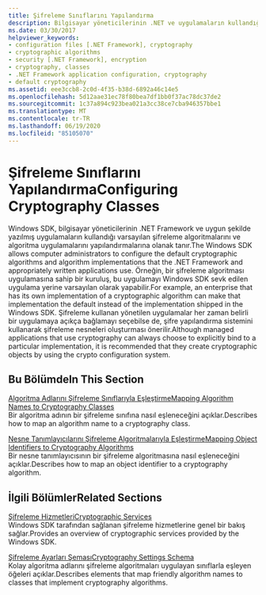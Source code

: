 ```yaml
---
title: Şifreleme Sınıflarını Yapılandırma
description: Bilgisayar yöneticilerinin .NET ve uygulamaların kullandığı varsayılan şifreleme algoritmalarını ve algoritma uygulamalarını nasıl yapılandırabileceğini anlayın.
ms.date: 03/30/2017
helpviewer_keywords:
- configuration files [.NET Framework], cryptography
- cryptographic algorithms
- security [.NET Framework], encryption
- cryptography, classes
- .NET Framework application configuration, cryptography
- default cryptography
ms.assetid: eee3ccb8-2c0d-4f35-b38d-6892a46c14e5
ms.openlocfilehash: 5d12aae31ec78f80bea7df1bb0f37ac78dc37de2
ms.sourcegitcommit: 1c37a894c923bea021a3cc38ce7cba946357bbe1
ms.translationtype: MT
ms.contentlocale: tr-TR
ms.lasthandoff: 06/19/2020
ms.locfileid: "85105070"
---
```

# <a name="configuring-cryptography-classes"></a><span data-ttu-id="e8dbd-103">Şifreleme Sınıflarını Yapılandırma</span><span class="sxs-lookup"><span data-stu-id="e8dbd-103">Configuring Cryptography Classes</span></span>
<span data-ttu-id="e8dbd-104">Windows SDK, bilgisayar yöneticilerinin .NET Framework ve uygun şekilde yazılmış uygulamaların kullandığı varsayılan şifreleme algoritmalarını ve algoritma uygulamalarını yapılandırmalarına olanak tanır.</span><span class="sxs-lookup"><span data-stu-id="e8dbd-104">The Windows SDK allows computer administrators to configure the default cryptographic algorithms and algorithm implementations that the .NET Framework and appropriately written applications use.</span></span>  <span data-ttu-id="e8dbd-105">Örneğin, bir şifreleme algoritması uygulamasına sahip bir kuruluş, bu uygulamayı Windows SDK sevk edilen uygulama yerine varsayılan olarak yapabilir.</span><span class="sxs-lookup"><span data-stu-id="e8dbd-105">For example, an enterprise that has its own implementation of a cryptographic algorithm can make that implementation the default instead of the implementation shipped in the Windows SDK.</span></span> <span data-ttu-id="e8dbd-106">Şifreleme kullanan yönetilen uygulamalar her zaman belirli bir uygulamaya açıkça bağlamayı seçebilse de, şifre yapılandırma sistemini kullanarak şifreleme nesneleri oluşturması önerilir.</span><span class="sxs-lookup"><span data-stu-id="e8dbd-106">Although managed applications that use cryptography can always choose to explicitly bind to a particular implementation, it is recommended that they create cryptographic objects by using the crypto configuration system.</span></span>  
  
## <a name="in-this-section"></a><span data-ttu-id="e8dbd-107">Bu Bölümde</span><span class="sxs-lookup"><span data-stu-id="e8dbd-107">In This Section</span></span>  
 [<span data-ttu-id="e8dbd-108">Algoritma Adlarını Şifreleme Sınıflarıyla Eşleştirme</span><span class="sxs-lookup"><span data-stu-id="e8dbd-108">Mapping Algorithm Names to Cryptography Classes</span></span>](map-algorithm-names-to-cryptography-classes.md)  
 <span data-ttu-id="e8dbd-109">Bir algoritma adının bir şifreleme sınıfına nasıl eşleneceğini açıklar.</span><span class="sxs-lookup"><span data-stu-id="e8dbd-109">Describes how to map an algorithm name to a cryptography class.</span></span>  
  
 [<span data-ttu-id="e8dbd-110">Nesne Tanımlayıcılarını Şifreleme Algoritmalarıyla Eşleştirme</span><span class="sxs-lookup"><span data-stu-id="e8dbd-110">Mapping Object Identifiers to Cryptography Algorithms</span></span>](map-object-identifiers-to-cryptography-algorithms.md)  
 <span data-ttu-id="e8dbd-111">Bir nesne tanımlayıcısının bir şifreleme algoritmasına nasıl eşleneceğini açıklar.</span><span class="sxs-lookup"><span data-stu-id="e8dbd-111">Describes how to map an object identifier to a cryptography algorithm.</span></span>  
  
## <a name="related-sections"></a><span data-ttu-id="e8dbd-112">İlgili Bölümler</span><span class="sxs-lookup"><span data-stu-id="e8dbd-112">Related Sections</span></span>  
 [<span data-ttu-id="e8dbd-113">Şifreleme Hizmetleri</span><span class="sxs-lookup"><span data-stu-id="e8dbd-113">Cryptographic Services</span></span>](../../standard/security/cryptographic-services.md)  
 <span data-ttu-id="e8dbd-114">Windows SDK tarafından sağlanan şifreleme hizmetlerine genel bir bakış sağlar.</span><span class="sxs-lookup"><span data-stu-id="e8dbd-114">Provides an overview of cryptographic services provided by the Windows SDK.</span></span>  
  
 [<span data-ttu-id="e8dbd-115">Şifreleme Ayarları Şeması</span><span class="sxs-lookup"><span data-stu-id="e8dbd-115">Cryptography Settings Schema</span></span>](./file-schema/cryptography/index.md)  
 <span data-ttu-id="e8dbd-116">Kolay algoritma adlarını şifreleme algoritmaları uygulayan sınıflarla eşleyen öğeleri açıklar.</span><span class="sxs-lookup"><span data-stu-id="e8dbd-116">Describes elements that map friendly algorithm names to classes that implement cryptography algorithms.</span></span>
